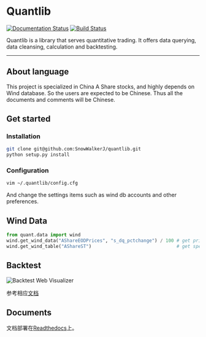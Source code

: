 # Quantlib

[![Documentation Status](https://readthedocs.org/projects/quantlib/badge/?version=latest)](http://quantlib.readthedocs.io/?badge=latest)
[![Build Status](https://travis-ci.org/SnowWalkerJ/quantlib.svg?branch=master)](https://travis-ci.org/SnowWalkerJ/quantlib)

Quantlib is a library that serves quantitative trading. It offers data querying, data cleansing, calculation and backtesting.

------------------

## About language

This project is specialized in China A Share stocks, and highly depends on Wind database. So the users are expected to be Chinese.
Thus all the documents and comments will be Chinese.

## Get started

### Installation

```bash
git clone git@github.com:SnowWalkerJ/quantlib.git
python setup.py install
```

### Configuration

```bash
vim ~/.quantlib/config.cfg
```

And change the settings items such as wind db accounts and other preferences.

## Wind Data

```python
from quant.data import wind
wind.get_wind_data("AShareEODPrices", "s_dq_pctchange") / 100 # get price change
wind.get_wind_table("AShareST")                               # get special treatment list
```

## Backtest

![Backtest Web Visualizer](http://quantlib.readthedocs.io/_static/backtest_web.jpg)

参考相应[文档](http://quantlib.readthedocs.io/tutorial/backtest.html)

## Documents

文档部署在[Readthedocs](http://quantlib.readthedocs.io/)上。